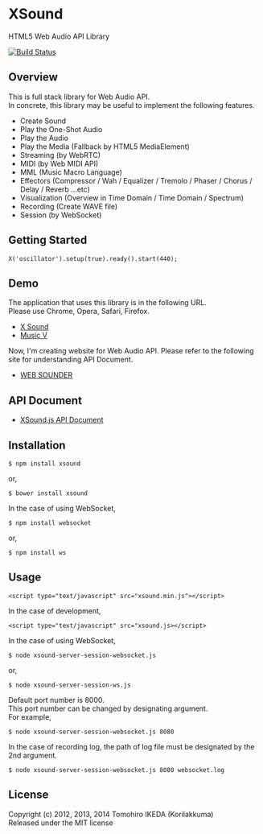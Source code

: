 XSound
=========
  
HTML5 Web Audio API Library
  
[![Build Status](https://travis-ci.org/Korilakkuma/XSound.svg?branch=master)](https://travis-ci.org/Korilakkuma/XSound)
  
## Overview
  
This is full stack library for Web Audio API.  
In concrete, this library may be useful to implement the following features.
  
* Create Sound
* Play the One-Shot Audio
* Play the Audio
* Play the Media (Fallback by HTML5 MediaElement)
* Streaming (by WebRTC)
* MIDI (by Web MIDI API)
* MML (Music Macro Language)
* Effectors (Compressor / Wah / Equalizer / Tremolo / Phaser / Chorus / Delay / Reverb ...etc)
* Visualization (Overview in Time Domain / Time Domain / Spectrum)
* Recording (Create WAVE file)
* Session (by WebSocket)
  
## Getting Started
  
    X('oscillator').setup(true).ready().start(440);
  
## Demo
  
The application that uses this library is in the following URL.  
Please use Chrome, Opera, Safari, Firefox.
  
* [X Sound](https://korilakkuma.github.io/X-Sound/)
* [Music V](http://curtaincall.weblike.jp/portfolio-music-v/)
  
Now, I'm creating website for Web Audio API. Please refer to the following site for understanding API Document.
  
* [WEB SOUNDER](http://curtaincall.weblike.jp/portfolio-web-sounder/)
  
## API Document
  
* [XSound.js API Document](https://korilakkuma.github.io/XSound/)
  
## Installation
  
    $ npm install xsound
  
or,
  
    $ bower install xsound
  
In the case of using WebSocket,
  
    $ npm install websocket
  
or,
  
    $ npm install ws
  
## Usage
  
    <script type="text/javascript" src="xsound.min.js"></script>
  
In the case of development,
  
    <script type="text/javascript" src="xsound.js></script>
  
In the case of using WebSocket,
  
    $ node xsound-server-session-websocket.js
  
or,
  
    $ node xsound-server-session-ws.js
  
Default port number is 8000.  
This port number can be changed by designating argument.  
For example,
  
    $ node xsound-server-session-websocket.js 8080
  
In the case of recording log, the path of log file must be designated by the 2nd argument.
  
    $ node xsound-server-session-websocket.js 8080 websocket.log
  
## License
  
Copyright (c) 2012, 2013, 2014 Tomohiro IKEDA (Korilakkuma)  
Released under the MIT license
  
